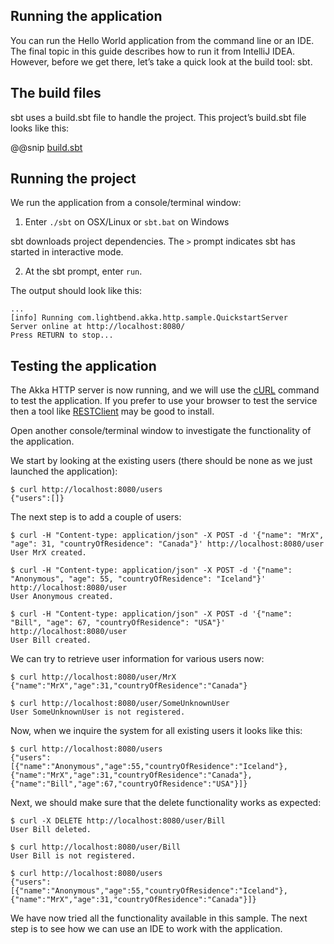 Running the application
-----------------------

You can run the Hello World application from the command line or an IDE. The final topic in this guide describes how to run it from IntelliJ IDEA. However, before we get there, let’s take a quick look at the build tool: sbt.

## The build files

sbt uses a build.sbt file to handle the project. This project’s build.sbt file looks like this:

@@snip [build.sbt]($g8root$/build.sbt)

## Running the project

We run the application from a console/terminal window:

1. Enter `./sbt` on OSX/Linux or `sbt.bat` on Windows

sbt downloads project dependencies. The `>` prompt indicates sbt has started in interactive mode.

2. At the sbt prompt, enter `run`.

The output should look like this:

```
...
[info] Running com.lightbend.akka.http.sample.QuickstartServer
Server online at http://localhost:8080/
Press RETURN to stop...
```

## Testing the application

The Akka HTTP server is now running, and we will use the [cURL](https://en.wikipedia.org/wiki/CURL) command to test the application. If you  prefer to use your browser to test the service then a tool like [RESTClient](http://restclient.net/) may be good to install.

Open another console/terminal window to investigate the functionality of the application.

We start by looking at the existing users (there should be none as we just launched the application):

```
$ curl http://localhost:8080/users
{"users":[]}
```

The next step is to add a couple of users:
```
$ curl -H "Content-type: application/json" -X POST -d '{"name": "MrX", "age": 31, "countryOfResidence": "Canada"}' http://localhost:8080/user
User MrX created.

$ curl -H "Content-type: application/json" -X POST -d '{"name": "Anonymous", "age": 55, "countryOfResidence": "Iceland"}' http://localhost:8080/user
User Anonymous created.

$ curl -H "Content-type: application/json" -X POST -d '{"name": "Bill", "age": 67, "countryOfResidence": "USA"}' http://localhost:8080/user
User Bill created.
```

We can try to retrieve user information for various users now:

```
$ curl http://localhost:8080/user/MrX
{"name":"MrX","age":31,"countryOfResidence":"Canada"}

$ curl http://localhost:8080/user/SomeUnknownUser
User SomeUnknownUser is not registered.
```

Now, when we inquire the system for all existing users it looks like this:

```
$ curl http://localhost:8080/users
{"users":[{"name":"Anonymous","age":55,"countryOfResidence":"Iceland"},{"name":"MrX","age":31,"countryOfResidence":"Canada"},{"name":"Bill","age":67,"countryOfResidence":"USA"}]}
```

Next, we should make sure that the delete functionality works as expected:

```
$ curl -X DELETE http://localhost:8080/user/Bill
User Bill deleted.

$ curl http://localhost:8080/user/Bill
User Bill is not registered.

$ curl http://localhost:8080/users
{"users":[{"name":"Anonymous","age":55,"countryOfResidence":"Iceland"},{"name":"MrX","age":31,"countryOfResidence":"Canada"}]}
```

We have now tried all the functionality available in this sample. The next step is to see how we can use an IDE to work with the application.
